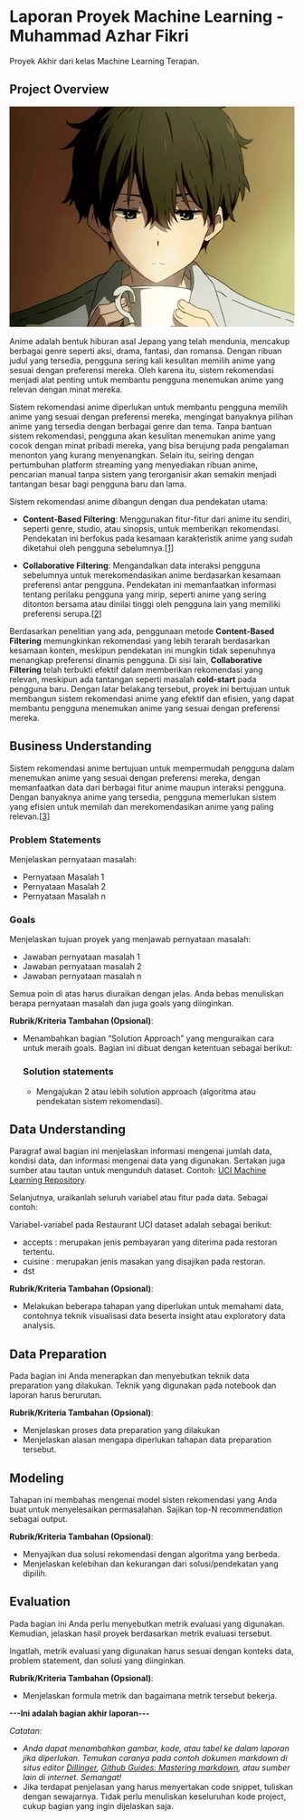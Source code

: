 # Laporan Proyek Machine Learning - Muhammad Azhar Fikri
Proyek Akhir dari kelas Machine Learning Terapan.

## Project Overview

![hy](assets/hyouka.gif)

Anime adalah bentuk hiburan asal Jepang yang telah mendunia, mencakup berbagai genre seperti aksi, drama, fantasi, dan romansa. Dengan ribuan judul yang tersedia, pengguna sering kali kesulitan memilih anime yang sesuai dengan preferensi mereka. Oleh karena itu, sistem rekomendasi menjadi alat penting untuk membantu pengguna menemukan anime yang relevan dengan minat mereka.

Sistem rekomendasi anime diperlukan untuk membantu pengguna memilih anime yang sesuai dengan preferensi mereka, mengingat banyaknya pilihan anime yang tersedia dengan berbagai genre dan tema. Tanpa bantuan sistem rekomendasi, pengguna akan kesulitan menemukan anime yang cocok dengan minat pribadi mereka, yang bisa berujung pada pengalaman menonton yang kurang menyenangkan. Selain itu, seiring dengan pertumbuhan platform streaming yang menyediakan ribuan anime, pencarian manual tanpa sistem yang terorganisir akan semakin menjadi tantangan besar bagi pengguna baru dan lama.

Sistem rekomendasi anime dibangun dengan dua pendekatan utama:

- **Content-Based Filtering**: Menggunakan fitur-fitur dari anime itu sendiri, seperti genre, studio, atau sinopsis, untuk memberikan rekomendasi. Pendekatan ini berfokus pada kesamaan karakteristik anime yang sudah diketahui oleh pengguna sebelumnya.[[1](https://medium.com/web-mining-is688-spring-2021/content-based-anime-recommendation-4d74038fab67)]

- **Collaborative Filtering**: Mengandalkan data interaksi pengguna sebelumnya untuk merekomendasikan anime berdasarkan kesamaan preferensi antar pengguna. Pendekatan ini memanfaatkan informasi tentang perilaku pengguna yang mirip, seperti anime yang sering ditonton bersama atau dinilai tinggi oleh pengguna lain yang memiliki preferensi serupa.[[2](https://www.ewadirect.com/proceedings/tns/article/view/16509)]

Berdasarkan penelitian yang ada, penggunaan metode **Content-Based Filtering** memungkinkan rekomendasi yang lebih terarah berdasarkan kesamaan konten, meskipun pendekatan ini mungkin tidak sepenuhnya menangkap preferensi dinamis pengguna. Di sisi lain, **Collaborative Filtering** telah terbukti efektif dalam memberikan rekomendasi yang relevan, meskipun ada tantangan seperti masalah **cold-start** pada pengguna baru. Dengan latar belakang tersebut, proyek ini bertujuan untuk membangun sistem rekomendasi anime yang efektif dan efisien, yang dapat membantu pengguna menemukan anime yang sesuai dengan preferensi mereka.

## Business Understanding
Sistem rekomendasi anime bertujuan untuk mempermudah pengguna dalam menemukan anime yang sesuai dengan preferensi mereka, dengan memanfaatkan data dari berbagai fitur anime maupun interaksi pengguna. Dengan banyaknya anime yang tersedia, pengguna memerlukan sistem yang efisien untuk memilah dan merekomendasikan anime yang paling relevan.[[3]([https://www.ewadirect.com/proceedings/tns/article/view/16509](https://www.researchgate.net/publication/377022593_Analyzing_the_Effectiveness_of_Collaborative_Filtering_and_Content-Based_Filtering_Methods_in_Anime_Recommendation_Systems))]

### Problem Statements

Menjelaskan pernyataan masalah:
- Pernyataan Masalah 1
- Pernyataan Masalah 2
- Pernyataan Masalah n

### Goals

Menjelaskan tujuan proyek yang menjawab pernyataan masalah:
- Jawaban pernyataan masalah 1
- Jawaban pernyataan masalah 2
- Jawaban pernyataan masalah n

Semua poin di atas harus diuraikan dengan jelas. Anda bebas menuliskan berapa pernyataan masalah dan juga goals yang diinginkan.

**Rubrik/Kriteria Tambahan (Opsional)**:
- Menambahkan bagian “Solution Approach” yang menguraikan cara untuk meraih goals. Bagian ini dibuat dengan ketentuan sebagai berikut: 

    ### Solution statements
    - Mengajukan 2 atau lebih solution approach (algoritma atau pendekatan sistem rekomendasi).

## Data Understanding
Paragraf awal bagian ini menjelaskan informasi mengenai jumlah data, kondisi data, dan informasi mengenai data yang digunakan. Sertakan juga sumber atau tautan untuk mengunduh dataset. Contoh: [UCI Machine Learning Repository](https://archive.ics.uci.edu/ml/datasets/Restaurant+%26+consumer+data).

Selanjutnya, uraikanlah seluruh variabel atau fitur pada data. Sebagai contoh:  

Variabel-variabel pada Restaurant UCI dataset adalah sebagai berikut:
- accepts : merupakan jenis pembayaran yang diterima pada restoran tertentu.
- cuisine : merupakan jenis masakan yang disajikan pada restoran.
- dst

**Rubrik/Kriteria Tambahan (Opsional)**:
- Melakukan beberapa tahapan yang diperlukan untuk memahami data, contohnya teknik visualisasi data beserta insight atau exploratory data analysis.

## Data Preparation
Pada bagian ini Anda menerapkan dan menyebutkan teknik data preparation yang dilakukan. Teknik yang digunakan pada notebook dan laporan harus berurutan.

**Rubrik/Kriteria Tambahan (Opsional)**: 
- Menjelaskan proses data preparation yang dilakukan
- Menjelaskan alasan mengapa diperlukan tahapan data preparation tersebut.

## Modeling
Tahapan ini membahas mengenai model sisten rekomendasi yang Anda buat untuk menyelesaikan permasalahan. Sajikan top-N recommendation sebagai output.

**Rubrik/Kriteria Tambahan (Opsional)**: 
- Menyajikan dua solusi rekomendasi dengan algoritma yang berbeda.
- Menjelaskan kelebihan dan kekurangan dari solusi/pendekatan yang dipilih.

## Evaluation
Pada bagian ini Anda perlu menyebutkan metrik evaluasi yang digunakan. Kemudian, jelaskan hasil proyek berdasarkan metrik evaluasi tersebut.

Ingatlah, metrik evaluasi yang digunakan harus sesuai dengan konteks data, problem statement, dan solusi yang diinginkan.

**Rubrik/Kriteria Tambahan (Opsional)**: 
- Menjelaskan formula metrik dan bagaimana metrik tersebut bekerja.

**---Ini adalah bagian akhir laporan---**

_Catatan:_
- _Anda dapat menambahkan gambar, kode, atau tabel ke dalam laporan jika diperlukan. Temukan caranya pada contoh dokumen markdown di situs editor [Dillinger](https://dillinger.io/), [Github Guides: Mastering markdown](https://guides.github.com/features/mastering-markdown/), atau sumber lain di internet. Semangat!_
- Jika terdapat penjelasan yang harus menyertakan code snippet, tuliskan dengan sewajarnya. Tidak perlu menuliskan keseluruhan kode project, cukup bagian yang ingin dijelaskan saja.
